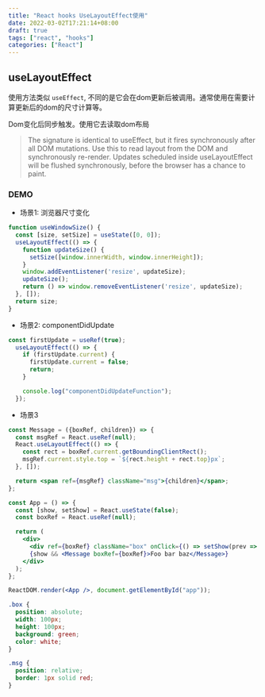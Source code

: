 ```yaml
---
title: "React hooks UseLayoutEffect使用"
date: 2022-03-02T17:21:14+08:00
draft: true
tags: ["react", "hooks"]
categories: ["React"]
---
```


## useLayoutEffect

使用方法类似 `useEffect`, 不同的是它会在dom更新后被调用。通常使用在需要计算更新后的dom的尺寸计算等。

Dom变化后同步触发。使用它去读取dom布局

> The signature is identical to useEffect, but it fires synchronously after all DOM mutations. Use this to read layout from the DOM and synchronously re-render. Updates scheduled inside useLayoutEffect will be flushed synchronously, before the browser has a chance to paint.


### DEMO

- 场景1: 浏览器尺寸变化

```jsx
function useWindowSize() {
  const [size, setSize] = useState([0, 0]);
  useLayoutEffect(() => {
    function updateSize() {
      setSize([window.innerWidth, window.innerHeight]);
    }
    window.addEventListener('resize', updateSize);
    updateSize();
    return () => window.removeEventListener('resize', updateSize);
  }, []);
  return size;
}
```

- 场景2: componentDidUpdate

```jsx
const firstUpdate = useRef(true);
  useLayoutEffect(() => {
    if (firstUpdate.current) {
      firstUpdate.current = false;
      return;
    }

    console.log("componentDidUpdateFunction");
  });
```

- 场景3

```jsx
const Message = ({boxRef, children}) => {
  const msgRef = React.useRef(null);
  React.useLayoutEffect(() => {
    const rect = boxRef.current.getBoundingClientRect();
    msgRef.current.style.top = `${rect.height + rect.top}px`;
  }, []);

  return <span ref={msgRef} className="msg">{children}</span>;
};

const App = () => {
  const [show, setShow] = React.useState(false);
  const boxRef = React.useRef(null);

  return (
    <div>
      <div ref={boxRef} className="box" onClick={() => setShow(prev => !prev)}>Click me</div>
      {show && <Message boxRef={boxRef}>Foo bar baz</Message>}
    </div>
  );
};

ReactDOM.render(<App />, document.getElementById("app"));
```

```css
.box {
  position: absolute;
  width: 100px;
  height: 100px;
  background: green;
  color: white;
}

.msg {
  position: relative;
  border: 1px solid red;
}
```

